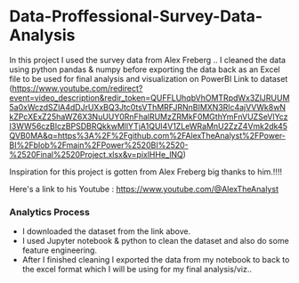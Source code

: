 # Data-Proffessional-Survey-Data-Analysis
In this project I used the survey data from Alex Freberg .. I cleaned the data using python pandas &amp; numpy before exporting the data back as an Excel file to be used for final analysis and visualization on PowerBI
Link to dataset (https://www.youtube.com/redirect?event=video_description&redir_token=QUFFLUhqbVhOMTRpdWx3ZlJRUUM5a0xWczdSZlA4dDJrUXxBQ3Jtc0tsVThMRFJRNnBIMXN3Rlc4ajVVWk8wNkZPcXExZ25haWZ6X3NuUUY0RnFhalRUMzZRMkF0MGthYmFnVUZSeVlYczI3WW56czBIczBPSDBRQkkwMllYTjA1QUl4V1ZLeWRaMnU2ZzZ4Vmk2dk45QVB0MA&q=https%3A%2F%2Fgithub.com%2FAlexTheAnalyst%2FPower-BI%2Fblob%2Fmain%2FPower%2520BI%2520-%2520Final%2520Project.xlsx&v=pixlHHe_lNQ)

Inspiration for this project is gotten from Alex Freberg big thanks to him.!!!!

Here's a link to his Youtube : https://www.youtube.com/@AlexTheAnalyst


### Analytics Process

* I downloaded the dataset from the link above.
* I used Jupyter notebook & python to clean the dataset and also do some feature engineering.
* After I finished cleaning I exported the data from my notebook to back to the excel format which I will be using for my final analysis/viz..
